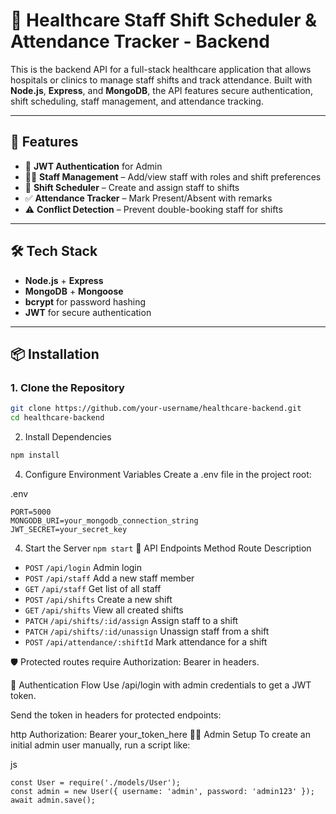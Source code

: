 # 🏥 Healthcare Staff Shift Scheduler & Attendance Tracker - Backend

This is the backend API for a full-stack healthcare application that allows hospitals or clinics to manage staff shifts and track attendance. Built with **Node.js**, **Express**, and **MongoDB**, the API features secure authentication, shift scheduling, staff management, and attendance tracking.

---

## 🚀 Features

- 🔐 **JWT Authentication** for Admin
- 👩‍⚕️ **Staff Management** – Add/view staff with roles and shift preferences
- 📅 **Shift Scheduler** – Create and assign staff to shifts
- ✅ **Attendance Tracker** – Mark Present/Absent with remarks
- ⚠️ **Conflict Detection** – Prevent double-booking staff for shifts

---

## 🛠️ Tech Stack

- **Node.js** + **Express**
- **MongoDB** + **Mongoose**
- **bcrypt** for password hashing
- **JWT** for secure authentication

---

## 📦 Installation

### 1. Clone the Repository

```bash
git clone https://github.com/your-username/healthcare-backend.git
cd healthcare-backend
```
2. Install Dependencies
```bash   
npm install
```
4. Configure Environment Variables
Create a .env file in the project root:

.env
```
PORT=5000
MONGODB_URI=your_mongodb_connection_string
JWT_SECRET=your_secret_key
```
4. Start the Server
```npm start```
🧪 API Endpoints
Method	Route	Description

- `POST` `/api/login`	Admin login
- `POST` `/api/staff`	Add a new staff member
- `GET` 	`/api/staff`	Get list of all staff
- `POST`	`/api/shifts`	Create a new shift
- `GET`	 `/api/shifts`	View all created shifts
- `PATCH`	 `/api/shifts/:id/assign`	Assign staff to a shift
- `PATCH`	 `/api/shifts/:id/unassign`	Unassign staff from a shift
- `POST`	 `/api/attendance/:shiftId`	Mark attendance for a shift

🛡️ Protected routes require Authorization: Bearer <token> in headers.

👤 Authentication Flow
Use /api/login with admin credentials to get a JWT token.

Send the token in headers for protected endpoints:

http
Authorization: Bearer your_token_here
🧑‍💻 Admin Setup
To create an initial admin user manually, run a script like:

js
```
const User = require('./models/User');
const admin = new User({ username: 'admin', password: 'admin123' });
await admin.save();
```

